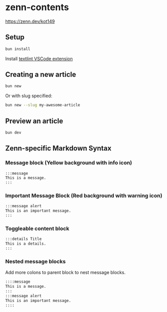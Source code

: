 # zenn-contents

https://zenn.dev/kot149

## Setup

```sh
bun install
```

Install [textlint VSCode extension](https://marketplace.visualstudio.com/items?itemName=3w36zj6.textlint)

## Creating a new article

```sh
bun new
```

Or with slug specified:

```sh
bun new --slug my-awesome-article
```

## Preview an article

```sh
bun dev
```

## Zenn-specific Markdown Syntax

### Message block (Yellow background with info icon)

```markdown
:::message
This is a message.
:::
```

### Important Message Block (Red background with warning icon)

```markdown
:::message alert
This is an important message.
:::
```

### Toggleable content block

```markdown
:::details Title
This is a details.
:::
```

### Nested message blocks

Add more colons to parent block to nest message blocks.

```markdown
::::message
This is a message.
:::
:::message alert
This is an important message.
::::
```
